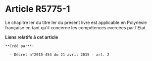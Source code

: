 # Article R5775-1

Le chapitre Ier du titre Ier du présent livre est applicable en Polynésie française en tant qu'il concerne les compétences
exercées par l'Etat.

**Liens relatifs à cet article**

	**Créé par**:

	  - Décret n°2015-454 du 21 avril 2015 - art. 2
